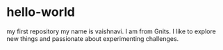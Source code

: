 # hello-world
my first repository
my name is vaishnavi.
I am from Gnits.
I like to explore new things and passionate about experimenting challenges.
